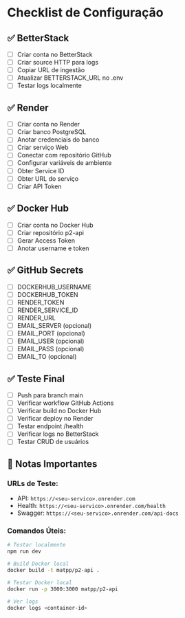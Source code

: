 # Checklist de Configuração

## ✅ BetterStack
- [ ] Criar conta no BetterStack
- [ ] Criar source HTTP para logs
- [ ] Copiar URL de ingestão
- [ ] Atualizar BETTERSTACK_URL no .env
- [ ] Testar logs localmente

## ✅ Render
- [ ] Criar conta no Render
- [ ] Criar banco PostgreSQL
- [ ] Anotar credenciais do banco
- [ ] Criar serviço Web
- [ ] Conectar com repositório GitHub
- [ ] Configurar variáveis de ambiente
- [ ] Obter Service ID
- [ ] Obter URL do serviço
- [ ] Criar API Token

## ✅ Docker Hub
- [ ] Criar conta no Docker Hub
- [ ] Criar repositório p2-api
- [ ] Gerar Access Token
- [ ] Anotar username e token

## ✅ GitHub Secrets
- [ ] DOCKERHUB_USERNAME
- [ ] DOCKERHUB_TOKEN
- [ ] RENDER_TOKEN
- [ ] RENDER_SERVICE_ID
- [ ] RENDER_URL
- [ ] EMAIL_SERVER (opcional)
- [ ] EMAIL_PORT (opcional)
- [ ] EMAIL_USER (opcional)
- [ ] EMAIL_PASS (opcional)
- [ ] EMAIL_TO (opcional)

## ✅ Teste Final
- [ ] Push para branch main
- [ ] Verificar workflow GitHub Actions
- [ ] Verificar build no Docker Hub
- [ ] Verificar deploy no Render
- [ ] Testar endpoint /health
- [ ] Verificar logs no BetterStack
- [ ] Testar CRUD de usuários

## 📝 Notas Importantes

### URLs de Teste:
- API: `https://<seu-servico>.onrender.com`
- Health: `https://<seu-servico>.onrender.com/health`
- Swagger: `https://<seu-servico>.onrender.com/api-docs`

### Comandos Úteis:
```bash
# Testar localmente
npm run dev

# Build Docker local
docker build -t matpp/p2-api .

# Testar Docker local
docker run -p 3000:3000 matpp/p2-api

# Ver logs
docker logs <container-id>
``` 
